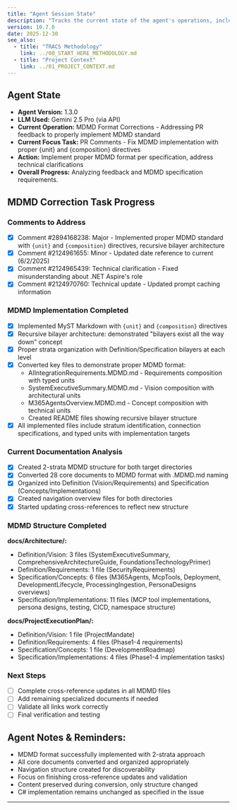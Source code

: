 ```yaml
---
title: "Agent Session State"
description: "Tracks the current state of the agent's operations, including TRACS pass progress, focus document, and completed/pending tasks."
version: 10.7.0
date: 2025-12-30
see_also:
  - title: "TRACS Methodology"
    link: ../00_START_HERE_METHODOLOGY.md
  - title: "Project Context"
    link: ../01_PROJECT_CONTEXT.md
---
```


## Agent State

-   **Agent Version:** 1.3.0
-   **LLM Used:** Gemini 2.5 Pro (via API)
-   **Current Operation:** MDMD Format Corrections - Addressing PR feedback to properly implement MDMD standard
-   **Current Focus Task:** PR Comments - Fix MDMD implementation with proper {unit} and {composition} directives
-   **Action:** Implement proper MDMD format per specification, address technical clarifications
-   **Overall Progress:** Analyzing feedback and MDMD specification requirements.

## MDMD Correction Task Progress

### Comments to Address
- [x] Comment #2894168238: Major - Implemented proper MDMD standard with `{unit}` and `{composition}` directives, recursive bilayer architecture
- [x] Comment #2124961655: Minor - Updated date reference to current (6/2/2025)
- [x] Comment #2124965439: Technical clarification - Fixed misunderstanding about .NET Aspire's role
- [x] Comment #2124970760: Technical update - Updated prompt caching information

### MDMD Implementation Completed
- [x] Implemented MyST Markdown with `{unit}` and `{composition}` directives
- [x] Recursive bilayer architecture: demonstrated "bilayers exist all the way down" concept
- [x] Proper strata organization with Definition/Specification bilayers at each level
- [x] Converted key files to demonstrate proper MDMD format:
  - AIIntegrationRequirements.MDMD.md - Requirements composition with typed units
  - SystemExecutiveSummary.MDMD.md - Vision composition with architectural units
  - M365AgentsOverview.MDMD.md - Concept composition with technical units
  - Created README files showing recursive bilayer structure
- [x] All implemented files include stratum identification, connection specifications, and typed units with implementation targets

### Current Documentation Analysis
- [x] Created 2-strata MDMD structure for both target directories
- [x] Converted 28 core documents to MDMD format with .MDMD.md naming
- [x] Organized into Definition (Vision/Requirements) and Specification (Concepts/Implementations)
- [x] Created navigation overview files for both directories
- [x] Started updating cross-references to reflect new structure

### MDMD Structure Completed
**docs/Architecture/:**
- Definition/Vision: 3 files (SystemExecutiveSummary, ComprehensiveArchitectureGuide, FoundationsTechnologyPrimer)
- Definition/Requirements: 1 file (SecurityRequirements)
- Specification/Concepts: 6 files (M365Agents, McpTools, Deployment, DevelopmentLifecycle, ProcessingIngestion, PersonaDesigns overviews)
- Specification/Implementations: 11 files (MCP tool implementations, persona designs, testing, CICD, namespace structure)

**docs/ProjectExecutionPlan/:**
- Definition/Vision: 1 file (ProjectMandate)
- Definition/Requirements: 4 files (Phase1-4 requirements)
- Specification/Concepts: 1 file (DevelopmentRoadmap)
- Specification/Implementations: 4 files (Phase1-4 implementation tasks)

### Next Steps
- [ ] Complete cross-reference updates in all MDMD files
- [ ] Add remaining specialized documents if needed
- [ ] Validate all links work correctly
- [ ] Final verification and testing

## Agent Notes & Reminders:

-   MDMD format successfully implemented with 2-strata approach
-   All core documents converted and organized appropriately
-   Navigation structure created for discoverability
-   Focus on finishing cross-reference updates and validation
-   Content preserved during conversion, only structure changed
-   C# implementation remains unchanged as specified in the issue
---
